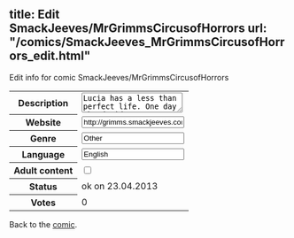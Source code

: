 title: Edit SmackJeeves/MrGrimmsCircusofHorrors
url: "/comics/SmackJeeves_MrGrimmsCircusofHorrors_edit.html"
---
Edit info for comic SmackJeeves/MrGrimmsCircusofHorrors

<form name="comic" action="http://gaepostmail.appengine.com/comic" name="post">
<table class="comicinfo">
<tr>
<th>Description</th><td><textarea name="description">Lucia has a less than perfect life. One day she decides to run away. But there is one problem with her plan... She has absolutely no where to go. That is, until a strange flyer smacks her in the face. &quot;A freak show huh? I've never been to a circus before.&quot; Rated PG 13. Contains: Violence, some crude humor, blood, some romance.... Later.... This comic is boyXgirl. Reads right to left.</textarea></td>
</tr>
<tr>
<th>Website</th><td><input type="text" name="url" value="http://grimms.smackjeeves.com/comics/"/></td>
</tr>
<tr>
<th>Genre</th><td><input type="text" name="genre" value="Other"/></td>
</tr>
<tr>
<th>Language</th><td><input type="text" name="language" value="English"/></td>
</tr>
<tr>
<th>Adult content</th><td><input type="checkbox" name="adult" value="adult" /></td>
</tr>
<tr>
<th>Status</th><td>ok on 23.04.2013</td>
</tr>
<tr>
<th>Votes</th><td>0</div></td>
</tr>
</table>
</form>

Back to the [comic](/comics/SmackJeeves_MrGrimmsCircusofHorrors.html).
